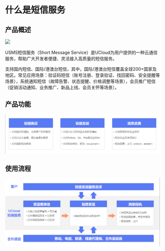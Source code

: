 # 什么是短信服务



## 产品概述

![](D:/MyCloud/GitHub/usms/images/短信服务usms_官网文档首页图_01.png)

USMS短信服务（Short Message Service）是UCloud为用户提供的一种云通信服务，帮助广大开发者便捷、灵活接入高质量的短信服务。

支持国内短信、国际/港澳台短信，其中，国际/港澳台短信覆盖全球200+国家及地区。常见应用场景：验证码短信（账号注册、登录验证、找回密码、安全提醒等场景），系统通知短信（故障告警、状态提醒、价格调整等场景），会员推广短信（促销活动通知、业务推广、新品上线、会员关怀等场景）。



## 产品功能

![](../images/短信服务usms_产品功能描述_190513.png)



## 使用流程

![](../images/短信服务usms_使用流程概述_190514.png)
